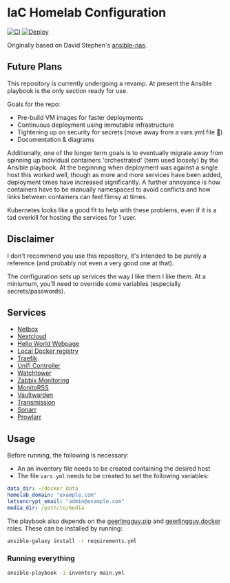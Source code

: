 # IaC Homelab Configuration

[![CI](https://github.com/cianmawhinney/homelab/actions/workflows/ci.yml/badge.svg)](https://github.com/cianmawhinney/homelab/actions/workflows/ci.yml)
[![Deploy](https://github.com/cianmawhinney/homelab/actions/workflows/deploy.yml/badge.svg)](https://github.com/cianmawhinney/homelab/actions/workflows/deploy.yml)

Originally based on David Stephen's [ansible-nas](https://github.com/davestephens/ansible-nas).

## Future Plans
This repository is currently undergoing a revamp. At present the Ansible playbook is the only section ready for use.

Goals for the repo:
- Pre-build VM images for faster deployments
- Continuous deployment using immutable infrastructure
- Tightening up on security for secrets (move away from a vars.yml file 👀)
- Documentation & diagrams

Additionally, one of the longer term goals is to eventually migrate away from spinning up individual containers 'orchestrated' (term used loosely) by the Ansible playbook. At the beginning when deployment was against a single host this worked well, though as more and more services have been added, deployment times have increased significantly. A further annoyance is how containers have to be manually namespaced to avoid conflicts and how links between containers can feel flimsy at times.

Kubernetes looks like a good fit to help with these problems, even if it is a tad overkill for hosting the services for 1 user.


## Disclaimer
I don't recommend you use this repository, it's intended to be purely a
reference (and probably not even a very good one at that).

The configuration sets up services the way I like them I like them. At a
miniumum, you'll need to override some variables (especially secrets/passwords).


## Services
* [Netbox](https://github.com/netbox-community/netbox-docker)
* [Nextcloud](https://github.com/nextcloud/docker)
* [Hello World Webpage](https://github.com/nginxinc/NGINX-Demos/tree/master/nginx-hello)
* [Local Docker registry](https://github.com/docker/distribution-library-image)
* [Traefik](https://github.com/traefik/traefik)
* [Unifi Controller](https://github.com/linuxserver/docker-unifi-controller)
* [Watchtower](https://github.com/containrrr/watchtower)
* [Zabbix Monitoring](https://github.com/zabbix/zabbix-docker)
* [MonitoRSS](https://github.com/synzen/MonitoRSS)
* [Vaultwarden](https://github.com/dani-garcia/vaultwarden/)
* [Transmission](https://github.com/linuxserver/docker-transmission)
* [Sonarr](https://github.com/linuxserver/docker-sonarr)
* [Prowlarr](https://github.com/linuxserver/docker-prowlarr)


## Usage
Before running, the following is necessary:
* An an inventory file needs to be created containing the desired host
* The file `vars.yml` needs to be created to set the following variables:

```yaml
data_dir: ~/docker_data
homelab_domain: "example.com"
letsencrypt_email: "admin@example.com"
media_dir: /path/to/media
```

The playbook also depends on the [geerlingguy.pip](https://github.com/geerlingguy/ansible-role-pip)
and [geerlingguy.docker](https://github.com/geerlingguy/ansible-role-docker)
roles. These can be installed by running:

```bash
ansible-galaxy install -r requirements.yml
```

### Running everything

```bash
ansible-playbook -i inventory main.yml
```
